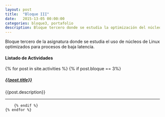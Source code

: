 ```yaml
---
layout: post
title:  "Bloque III"
date:   2015-13-05 00:00:00
categories: bloque3, portafolio
description: Bloque tercero donde se estudia la optimización del núcleo de Linux para procesos de baja latencia.
---
```

Bloque tercero de la asignatura donde se estudia el uso de núcleos de Linux optimizados para procesos de baja latencia.

#### Listado de Actividades

{% for post in site.activities %}
		{% if post.bloque == 3%}

##### [{{post.title}}]({{post.url}})

 {{post.description}}

---

        {% endif %}
    {% endfor %}

